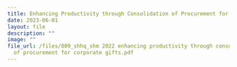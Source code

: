 ```yaml
---
title: Enhancing Productivity through Consolidation of Procurement for Corporate Gifts
date: 2023-06-01
layout: file
description: ""
image: ""
file_url: /files/809_shhq_shm 2022 enhancing productivity through consolidation
  of procurement for corporate gifts.pdf
---
```

